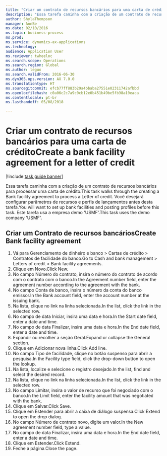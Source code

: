 ```yaml
--- 
title: "Criar um contrato de recursos bancários para uma carta de crédito"
description: "Essa tarefa caminha com a criação de um contrato de recursos bancários para processar uma carta de crédito."
author: ShylaThompson
manager: AnnBe
ms.date: 02/10/2016
ms.topic: business-process
ms.prod: 
ms.service: dynamics-ax-applications
ms.technology: 
audience: Application User
ms.reviewer: twheeloc
ms.search.scope: Operations
ms.search.region: Global
ms.author: leguo
ms.search.validFrom: 2016-06-30
ms.dyn365.ops.version: AX 7.0.0
ms.translationtype: HT
ms.sourcegitcommit: efcb77ff883b29a4bbaba27551e02311742afbbd
ms.openlocfilehash: c0a06c2c7a9c0cb12e0b451b49be5fb98a10eaca
ms.contentlocale: pt-br
ms.lasthandoff: 05/08/2018

---
```

# <a name="create-a-bank-facility-agreement-for-a-letter-of-credit"></a><span data-ttu-id="4d536-103">Criar um contrato de recursos bancários para uma carta de crédito</span><span class="sxs-lookup"><span data-stu-id="4d536-103">Create a bank facility agreement for a letter of credit</span></span>

[!include [task guide banner](../../includes/task-guide-banner.md)]

<span data-ttu-id="4d536-104">Essa tarefa caminha com a criação de um contrato de recursos bancários para processar uma carta de crédito.</span><span class="sxs-lookup"><span data-stu-id="4d536-104">This task walks through the creating a Bank facility agreement to process a Letter of credit.</span></span> <span data-ttu-id="4d536-105">Você desejará configurar parâmetros de recursos e perfis de lançamentos antes desta tarefa.</span><span class="sxs-lookup"><span data-stu-id="4d536-105">You will want to set up bank facilities and posting profiles before this task.</span></span>  <span data-ttu-id="4d536-106">Este tarefa usa a empresa demo 'USMF'.</span><span class="sxs-lookup"><span data-stu-id="4d536-106">This task uses the demo company 'USMF'.</span></span>  


## <a name="create-bank-facility-agreement"></a><span data-ttu-id="4d536-107">Criar um Contrato de recursos bancários</span><span class="sxs-lookup"><span data-stu-id="4d536-107">Create Bank facility agreement</span></span>
1. <span data-ttu-id="4d536-108">Vá para Gerenciamento de dinheiro e banco > Cartas de crédito > Contratos de facilidade do banco.</span><span class="sxs-lookup"><span data-stu-id="4d536-108">Go to Cash and bank management > Letters of credit > Bank facility agreements.</span></span>
2. <span data-ttu-id="4d536-109">Clique em Novo.</span><span class="sxs-lookup"><span data-stu-id="4d536-109">Click New.</span></span>
3. <span data-ttu-id="4d536-110">No campo Número do contrato, insira o número do contrato de acordo com o contrato com o banco.</span><span class="sxs-lookup"><span data-stu-id="4d536-110">In the Agreement number field, enter the agreement number according to the agreement with the bank.</span></span>
4. <span data-ttu-id="4d536-111">No campo Conta de banco, insira o número da conta do banco emissor.</span><span class="sxs-lookup"><span data-stu-id="4d536-111">In the Bank account field, enter the account number at the issuing bank.</span></span>
5. <span data-ttu-id="4d536-112">Na lista, clique no link na linha selecionada.</span><span class="sxs-lookup"><span data-stu-id="4d536-112">In the list, click the link in the selected row.</span></span>
6. <span data-ttu-id="4d536-113">No campo de data Iniciar, insira uma data e hora.</span><span class="sxs-lookup"><span data-stu-id="4d536-113">In the Start date field, enter a date and time.</span></span>
7. <span data-ttu-id="4d536-114">No campo de data Finalizar, insira uma data e hora.</span><span class="sxs-lookup"><span data-stu-id="4d536-114">In the End date field, enter a date and time.</span></span>
8. <span data-ttu-id="4d536-115">Expandir ou recolher a seção Geral.</span><span class="sxs-lookup"><span data-stu-id="4d536-115">Expand or collapse the General section.</span></span>
9. <span data-ttu-id="4d536-116">Clique em Adicionar nova linha.</span><span class="sxs-lookup"><span data-stu-id="4d536-116">Click Add line.</span></span>
10. <span data-ttu-id="4d536-117">No campo Tipo de facilidade, clique no botão suspenso para abrir a pesquisa.</span><span class="sxs-lookup"><span data-stu-id="4d536-117">In the Facility type field, click the drop-down button to open the lookup.</span></span>
11. <span data-ttu-id="4d536-118">Na lista, localize e selecione o registro desejado.</span><span class="sxs-lookup"><span data-stu-id="4d536-118">In the list, find and select the desired record.</span></span>
12. <span data-ttu-id="4d536-119">Na lista, clique no link na linha selecionada.</span><span class="sxs-lookup"><span data-stu-id="4d536-119">In the list, click the link in the selected row.</span></span>
13. <span data-ttu-id="4d536-120">No campo Limitar, insira o valor de recurso que foi negociado com o banco.</span><span class="sxs-lookup"><span data-stu-id="4d536-120">In the Limit field, enter the facility amount that was negotiated with the bank.</span></span>
14. <span data-ttu-id="4d536-121">Clique em Salvar.</span><span class="sxs-lookup"><span data-stu-id="4d536-121">Click Save.</span></span>
15. <span data-ttu-id="4d536-122">Clique em Estender para abrir a caixa de diálogo suspensa.</span><span class="sxs-lookup"><span data-stu-id="4d536-122">Click Extend to open the drop dialog.</span></span>
16. <span data-ttu-id="4d536-123">No campo Número de contrato novo, digite um valor.</span><span class="sxs-lookup"><span data-stu-id="4d536-123">In the New agreement number field, type a value.</span></span>
17. <span data-ttu-id="4d536-124">No campo de data Finalizar, insira uma data e hora.</span><span class="sxs-lookup"><span data-stu-id="4d536-124">In the End date field, enter a date and time.</span></span>
18. <span data-ttu-id="4d536-125">Clique em Estender.</span><span class="sxs-lookup"><span data-stu-id="4d536-125">Click Extend.</span></span>
19. <span data-ttu-id="4d536-126">Feche a página.</span><span class="sxs-lookup"><span data-stu-id="4d536-126">Close the page.</span></span>


